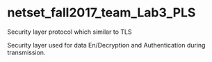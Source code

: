 # netset_fall2017_team_Lab3_PLS
Security layer protocol which similar to TLS

Security layer used for data En/Decryption and Authentication during transmission.
